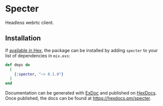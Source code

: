 # Specter

Headless webrtc client.

## Installation

If [available in Hex](https://hex.pm/docs/publish), the package can be installed
by adding `specter` to your list of dependencies in `mix.exs`:

```elixir
def deps do
  [
    {:specter, "~> 0.1.0"}
  ]
end
```

Documentation can be generated with [ExDoc](https://github.com/elixir-lang/ex_doc)
and published on [HexDocs](https://hexdocs.pm). Once published, the docs can
be found at <https://hexdocs.pm/specter>.

